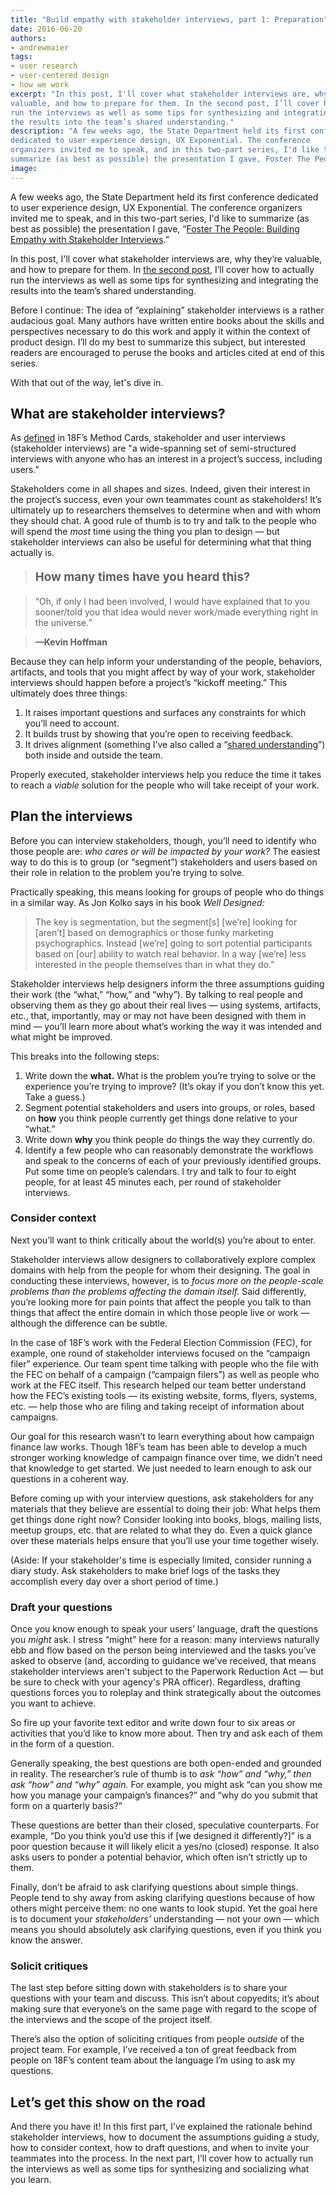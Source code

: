 ```yaml
---
title: "Build empathy with stakeholder interviews, part 1: Preparation"
date: 2016-06-20
authors:
- andrewmaier
tags:
- user research
- user-centered design
- how we work
excerpt: "In this post, I'll cover what stakeholder interviews are, why they’re
valuable, and how to prepare for them. In the second post, I’ll cover how to actually
run the interviews as well as some tips for synthesizing and integrating
the results into the team’s shared understanding."
description: "A few weeks ago, the State Department held its first conference
dedicated to user experience design, UX Exponential. The conference
organizers invited me to speak, and in this two-part series, I'd like to
summarize (as best as possible) the presentation I gave, Foster The People: Building Empathy with Stakeholder Interviews."
image:
---
```


A few weeks ago, the State Department held its first conference
dedicated to user experience design, UX Exponential. The conference
organizers invited me to speak, and in this two-part series, I'd like to
summarize (as best as possible) the presentation I gave, &ldquo;<a href="https://speakerdeck.com/andrewmaier/foster-the-people-building-empathy-with-stakeholder-interviews">Foster The People: Building Empathy with Stakeholder Interviews</a>.&rdquo; 

In this post, I'll cover what stakeholder interviews are, why they’re
valuable, and how to prepare for them. In [the second post](https://18f.gsa.gov/2016/07/22/building-empathy-with-stakeholder-interviews-part-2-conversation/), I’ll cover how to actually
run the interviews as well as some tips for synthesizing and integrating
the results into the team’s shared understanding.

Before I continue: The idea of “explaining” stakeholder interviews is a
rather audacious goal. Many authors have written entire books about the
skills and perspectives necessary to do this work and apply it within
the context of product design. I’ll do my best to summarize this
subject, but interested readers are encouraged to peruse the books and
articles cited at end of this series.

With that out of the way, let's dive in.

What are stakeholder interviews?
--------------------------------

As [defined](https://methods.18f.gov/discover/stakeholder-and-user-interviews/) in 18F’s
Method Cards, stakeholder and user interviews (stakeholder interviews)
are "a wide-spanning set of semi-structured interviews with anyone who
has an interest in a project’s success, including users."

Stakeholders come in all shapes and sizes. Indeed, given their interest
in the project’s success, even your own teammates count as stakeholders!
It’s ultimately up to researchers themselves to determine when and with
whom they should chat. A good rule of thumb is to try and talk to the
people who will spend the *most* time using the thing you plan to design
— but stakeholder interviews can also be useful for determining what
that thing actually is.

><p style="font-size: 14pt;"><strong>How many times have you heard this?</strong></p>

>“Oh, if only I had been involved, I would have explained that to you sooner/told you that idea would never work/made everything right in the universe.”

>**—Kevin Hoffman**

Because they can help inform your understanding of the people,
behaviors, artifacts, and tools that you might affect by way of your
work, stakeholder interviews should happen before a project’s “kickoff
meeting.” This ultimately does three things:

1.  It raises important questions and surfaces any constraints for which you’ll need to account.
2.  It builds trust by showing that you’re open to receiving feedback.
3.  It drives alignment (something I’ve also called a “[shared understanding](http://ngenworks.com/design/an-unlikely-byproduct/)”) both inside and outside the team.

Properly executed, stakeholder interviews help you reduce the time it
takes to reach a *viable* solution for the people who will take receipt
of your work.

Plan the interviews
-------------------

Before you can interview stakeholders, though, you’ll need to identify
who those people are: *who cares or will be impacted by your work?* The
easiest way to do this is to group (or “segment”) stakeholders and users
based on their role in relation to the problem you’re trying to solve.

Practically speaking, this means looking for groups of people who do
things in a similar way. As Jon Kolko says in his book *Well Designed:*

  >The key is segmentation, but the segment[s] [we’re] looking for [aren’t] based on demographics or those funky marketing psychographics. Instead [we’re] going to sort potential participants based on [our] ability to watch real behavior. In a way [we’re] less interested in the people themselves than in what they do.”

Stakeholder interviews help designers inform the three assumptions
guiding their work (the “what,” “how,” and “why”). By talking to real
people and observing them as they go about their real lives — using
systems, artifacts, etc., that, importantly, may or may not have been
designed with them in mind — you’ll learn more about what’s working the
way it was intended and what might be improved.

This breaks into the following steps:

1.  Write down the **what.** What is the problem you’re trying to solve or the experience you’re trying to improve? (It’s okay if you don’t know this yet. Take a guess.)
2.  Segment potential stakeholders and users into groups, or roles, based on **how** you think people currently get things done relative to your “what.”
3.  Write down **why** you think people do things the way they currently do.
4.  Identify a few people who can reasonably demonstrate the workflows and speak to the concerns of each of your previously identified groups. Put some time on people’s calendars. I try and talk to four to eight people, for at least 45 minutes each, per round of stakeholder interviews.

### Consider context

Next you’ll want to think critically about the world(s) you’re about to
enter.

Stakeholder interviews allow designers to collaboratively explore
complex domains with help from the people for whom their designing. The
goal in conducting these interviews, however, is to *focus more on the
people-scale problems than the problems affecting the domain itself.*
Said differently, you’re looking more for pain points that affect the
people you talk to than things that affect the entire domain in which
those people live or work — although the difference can be subtle.

In the case of 18F’s work with the Federal Election Commission (FEC),
for example, one round of stakeholder interviews focused on the
“campaign filer” experience. Our team spent time talking with people who
the file with the FEC on behalf of a campaign (“campaign filers”) as
well as people who work at the FEC itself. This research helped our team
better understand how the FEC’s existing tools — its existing website,
forms, flyers, systems, etc. — help those who are filing and taking
receipt of information about campaigns.

Our goal for this research wasn’t to learn everything about how campaign
finance law works. Though 18F’s team has been able to develop a much
stronger working knowledge of campaign finance over time, we didn’t need
that knowledge to get started. We just needed to learn enough to ask our
questions in a coherent way.

Before coming up with your interview questions, ask stakeholders for any
materials that they believe are essential to doing their job: What helps
them get things done right now? Consider looking into books, blogs,
mailing lists, meetup groups, etc. that are related to what they do.
Even a quick glance over these materials helps ensure that you’ll use
your time together wisely.

(Aside: If your stakeholder's time is especially limited, consider
running a diary study. Ask stakeholders to make brief logs of the tasks they accomplish every
day over a short period of time.)

### Draft your questions

Once you know enough to speak your users’ language, draft the questions
you *might* ask. I stress “might” here for a reason: many interviews
naturally ebb and flow based on the person being interviewed and the
tasks you’ve asked to observe (and, according to guidance we've
received, that means stakeholder interviews aren't subject to the
Paperwork Reduction Act — but be sure to check with your agency's PRA
officer). Regardless, drafting questions forces you to roleplay and
think strategically about the outcomes you want to achieve.

So fire up your favorite text editor and write down four to six areas or
activities that you’d like to know more about. Then try and ask each of
them in the form of a question.

Generally speaking, the best questions are both open-ended and grounded
in reality. The researcher’s rule of thumb is to *ask “how” and “why,”
then ask “how” and “why” again.* For example, you might ask “can you
show me how you manage your campaign’s finances?” and “why do you submit
that form on a quarterly basis?”

These questions are better than their closed, speculative counterparts.
For example, “Do you think you’d use this if [we designed it
differently?]” is a poor question because it will likely elicit a yes/no
(closed) response. It also asks users to ponder a potential behavior,
which often isn’t strictly up to them.

Finally, don’t be afraid to ask clarifying questions about simple
things. People tend to shy away from asking clarifying questions because
of how others might perceive them: no one wants to look stupid. Yet the
goal here is to document your *stakeholders’* understanding — not your
own — which means you should absolutely ask clarifying questions, even
if you think you know the answer.

### Solicit critiques

The last step before sitting down with stakeholders is to share your
questions with your team and discuss. This isn’t about copyedits; it’s
about making sure that everyone’s on the same page with regard to the
scope of the interviews and the scope of the project itself.

There’s also the option of soliciting critiques from people *outside* of
the project team. For example, I’ve received a ton of great feedback
from people on 18F’s content team about the language I’m using to ask my
questions.

Let’s get this show on the road
-------------------------------

And there you have it! In this first part, I’ve explained the rationale
behind stakeholder interviews, how to document the assumptions guiding a
study, how to consider context, how to draft questions, and when to
invite your teammates into the process. In the next part, I’ll cover how to actually
run the interviews as well as some tips for synthesizing and socializing
what you learn.
